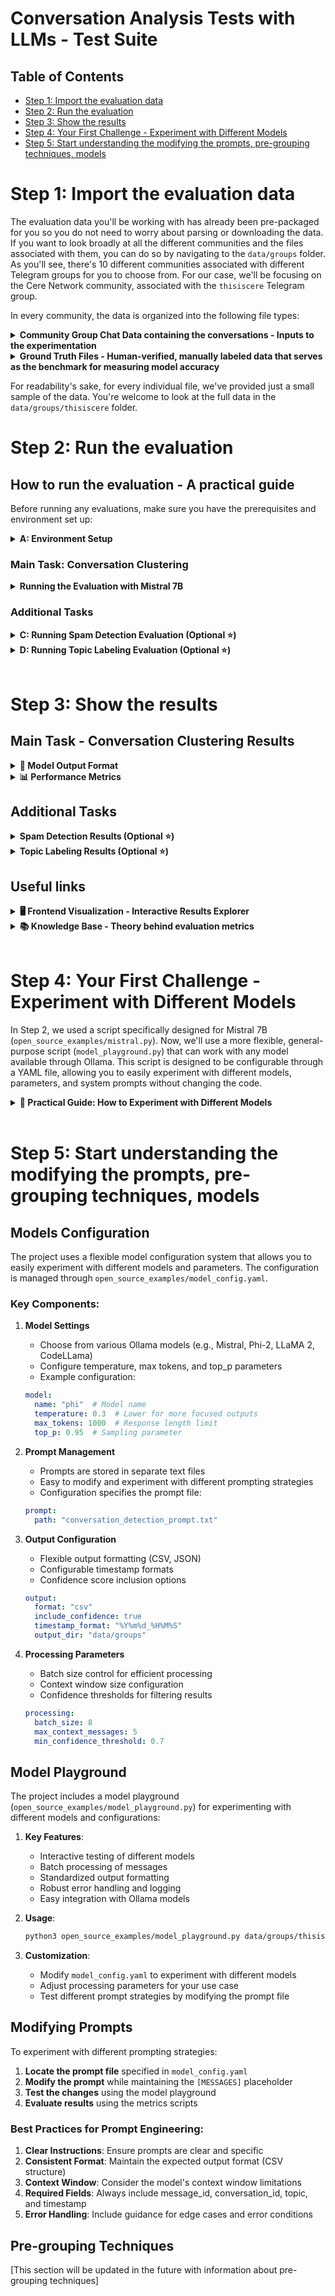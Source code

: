 # Conversation Analysis Tests with LLMs - Test Suite

## Table of Contents
- [Step 1: Import the evaluation data](#step-1-import-the-evaluation-data)
- [Step 2: Run the evaluation](#step-2-run-the-evaluation)
- [Step 3: Show the results](#step-3-show-the-results)
- [Step 4: Your First Challenge - Experiment with Different Models](#step-4-your-first-challenge-experiment-with-different-models)
- [Step 5: Start understanding the modifying the prompts, pre-grouping techniques, models](#step-5-start-understanding-the-modifying-the-prompts-pre-grouping-techniques-models)

# Step 1: Import the evaluation data

The evaluation data you'll be working with has already been pre-packaged for you so you do not need to worry about parsing or downloading the data.
If you want to look broadly at all the different communities and the files associated with them, you can do so by navigating to the `data/groups` folder. As you'll see, there's 10 different communities associated with different Telegram groups for you to choose from. For our case, we'll be focusing on the Cere Network community, associated with the `thisiscere` Telegram group.

In every community, the data is organized into the following file types:

<details>
<summary><strong>Community Group Chat Data containing the conversations - Inputs to the experimentation</strong></summary>

The input data contains complete conversation histories from each Telegram community group chat, including message content, timestamps, and user information. This serves as the primary source for all our analysis tasks.

  * File path: `data/groups/thisiscere/messages_thisiscere.csv`
  * Contains original conversation content, timestamps, and user information
  * Primary input for all evaluations

    | ID | Text | Timestamp | Username | First Name | Last Name |
    |----|------|-----------|----------|------------|-----------|
    | 36569 | "You create your own attack and burn yourself…it makes no sense when the supply is still 10% and there is no real use case for the $cere token." | 2025-01-14T01:22:56Z | goldgold888 | TT | |
    | 36570 | "That will be improved in the future. I think Burning the supply using tokens from the Treasury is a positive thing. The aim is to reduce inflation." | 2025-01-14T01:25:40Z | Richnd | Richnd | \| I will never DM you first |
    | 36587 | "there was an actual announcement scheduled for today right?" | 2025-01-14T09:40:36Z | jjpdijkstra | Hans | Dijkstra |
    | 36588 | "I for one dont want CERE to miss out on face melting alt season that is not a day longer than q1 of this year." | 2025-01-14T09:42:06Z | jjpdijkstra | Hans | Dijkstra |
    | 36582 | "Confirm Bull run 🎉" | 2025-01-14T09:21:02Z | karwanxoshnaw_marshall | KARWAN | 馬修 克斯 |
</details>

<details>
<summary><strong>Ground Truth Files - Human-verified, manually labeled data that serves as the benchmark for measuring model accuracy</strong></summary>

These files contain human-annotated labels for conversations and spam messages, serving as the gold standard against which we evaluate model performance. Each file represents a different aspect of the ground truth: conversation groupings and spam identification.

  * `data/groups/thisiscere/GT_conversations_thisiscere.csv`: Manual conversation grouping labels

    | Message ID | Conversation ID |
    |------------|----------------|
    | 36569 | 1 |
    | 36570 | 1 |
    | 36587 | 3 |
    | 36588 | 3 |
    | 36582 | 2 |

  * `data/groups/thisiscere/GT_spam_thisiscere.csv`: Manual spam classification labels

    | Message ID | Is Spam |
    |------------|---------|
    | 36569 | 0 |
    | 36570 | 0 |
    | 36587 | 0 |
    | 36588 | 0 |
    | 36582 | 0 |
</details>

For readability's sake, for every individual file, we've provided just a small sample of the data. You're welcome to look at the full data in the `data/groups/thisiscere` folder.

# Step 2: Run the evaluation

## How to run the evaluation - A practical guide

Before running any evaluations, make sure you have the prerequisites and environment set up:

<details>
<summary><strong>A: Environment Setup</strong></summary>

### Prerequisites
- Python 3.8+
- Ollama installed (for running Mistral 7B locally)

### Setup Instructions
```bash
# Create and activate virtual environment
python3 -m venv venv
source venv/bin/activate

# Install dependencies
pip install -r requirements.txt

# Install Ollama
# macOS or Windows - Download from https://ollama.ai/download

# Linux
curl https://ollama.ai/install.sh | sh

# Pull the Mistral 7B model
ollama pull mistral
```
</details>

### Main Task: Conversation Clustering

<details>
<summary><strong>Running the Evaluation with Mistral 7B</strong></summary>

We'll use Mistral 7B, a powerful open-source model, to perform conversation clustering. This model provides a good balance between performance and resource requirements.

### Required Files
- Input data: `data/groups/thisiscere/messages_thisiscere.csv`
- Ground truth file: `data/groups/thisiscere/GT_conversations_thisiscere.csv`

### Running the Model
```bash
# Start Ollama server (if not already running)
ollama serve

# Pull the Mistral 7B model (if you haven't already)
ollama pull mistral

# Run the conversation detection
python open_source_examples/mistral.py data/groups/thisiscere/messages_thisiscere.csv
```
</details>

### Additional Tasks

<details>
<summary><strong>C: Running Spam Detection Evaluation (Optional ⭐)</strong></summary>

The spam detection evaluation compares how well different models identify spam messages in a community.

### Required Files
- Ground truth file: `data/groups/thisiscere/GT_spam_thisiscere.csv`
- Model prediction files:
  * GPT-4: `data/groups/thisiscere/labels_20250131_143535_gpt4o_thisiscere.csv`
  * Claude 3.5: `data/groups/thisiscere/labels_20250131_171944_claude35s_thisiscere.csv`
  * DeepSeek V3: `data/groups/thisiscere/labels_20250131_185300_deepseekv3_thisiscere.csv`

### Running the Evaluation
```bash
python spam_metrics.py data/groups/thisiscere
```

### Output
The script will generate:
- Accuracy, precision, recall, and F1 scores for each model
- Results saved as `data/groups/thisiscere/metrics_spam_detection_thisiscere.csv`

Example output:
```csv
model,label_file,accuracy,precision,recall,f1
143535,labels_20250131_143535_gpt4o_thisiscere.csv,1.0,1.0,1.0,1.0      # Perfect spam detection
185300,labels_20250131_185300_deepseekv3_thisiscere.csv,0.955,0.842,1.0,0.914  # High recall but some false positives
171944,labels_20250131_171944_claude35s_thisiscere.csv,0.939,0.800,1.0,0.889    # Good overall but more false positives
```

Example interpretation from Cere Network results:
```csv
model,label_file,accuracy,precision,recall,f1
143535,labels_20250131_143535_gpt4o_thisiscere.csv,1.0,1.0,1.0,1.0      # Perfect spam detection
185300,labels_20250131_185300_deepseekv3_thisiscere.csv,0.955,0.842,1.0,0.914  # High recall but some false positives
171944,labels_20250131_171944_claude35s_thisiscere.csv,0.939,0.800,1.0,0.889    # Good overall but more false positives
```

Which translates to this more readable table:

| Model | Accuracy | Precision | Recall | F1 Score | Notes |
|-------|----------|-----------|---------|-----------|-------|
| GPT-4 | 1.000 | 1.000 | 1.000 | 1.000 | Perfect spam detection |
| DeepSeek V3 | 0.955 | 0.842 | 1.000 | 0.914 | High recall but some false positives |
| Claude 3.5 | 0.939 | 0.800 | 1.000 | 0.889 | Good overall but more false positives |

This table shows that while all models achieve perfect recall (catching all spam), GPT-4 stands out with perfect precision, while DeepSeek V3 and Claude 3.5 occasionally flag legitimate messages as spam.
</details>

<details>
<summary><strong>D: Running Topic Labeling Evaluation (Optional ⭐)</strong></summary>

The topic labeling evaluation assesses the quality and informativeness of conversation topic labels assigned by each model.

### Required Files
- Model prediction files:
  * GPT-4: `data/groups/thisiscere/labels_20250131_143535_gpt4o_thisiscere.csv`
  * Claude 3.5: `data/groups/thisiscere/labels_20250131_171944_claude35s_thisiscere.csv`
  * DeepSeek V3: `data/groups/thisiscere/labels_20250131_185300_deepseekv3_thisiscere.csv`
- Original message content: `data/groups/thisiscere/messages_thisiscere.csv`

### Running the Evaluation
```bash
python evaluate_topics.py data/groups/thisiscere
```

### Output
The script will generate:
- Information density scores
- Redundancy metrics
- Contextual relevance scores
- Label efficiency ratings
- Results saved as `data/groups/thisiscere/metrics_topics_thisiscere.csv`

Example output:
```csv
model,label_file,info_density,redundancy,relevance,efficiency,overall_score
143535,labels_20250131_143535_gpt4o_thisiscere.csv,8.5,0.95,0.92,0.88,0.91      # Excellent topic labeling
185300,labels_20250131_185300_deepseekv3_thisiscere.csv,7.8,0.88,0.85,0.82,0.84  # Good topic labeling
171944,labels_20250131_171944_claude35s_thisiscere.csv,8.2,0.90,0.88,0.85,0.88    # Very good topic labeling
```

Example interpretation from Cere Network results:
```csv
model,label_file,info_density,redundancy,relevance,efficiency,overall_score
143535,labels_20250131_143535_gpt4o_thisiscere.csv,8.5,0.95,0.92,0.88,0.91      # Excellent topic labeling
185300,labels_20250131_185300_deepseekv3_thisiscere.csv,7.8,0.88,0.85,0.82,0.84  # Good topic labeling
171944,labels_20250131_171944_claude35s_thisiscere.csv,8.2,0.90,0.88,0.85,0.88    # Very good topic labeling
```

Which translates to this more readable table:

| Model | Info Density (1-10) | Redundancy (0-1) | Relevance (0-1) | Efficiency (0-1) | Overall Score | Notes |
|-------|-------------------|-----------------|----------------|-----------------|---------------|-------|
| GPT-4 | 8.5 | 0.95 | 0.92 | 0.88 | 0.91 | Excellent topic labeling |
| DeepSeek V3 | 7.8 | 0.88 | 0.85 | 0.82 | 0.84 | Good topic labeling |
| Claude 3.5 | 8.2 | 0.90 | 0.88 | 0.85 | 0.88 | Very good topic labeling |

This table shows that all models perform well at topic labeling, with GPT-4 achieving the highest scores across all metrics. GPT-4 particularly excels in information density and redundancy reduction, while Claude 3.5 maintains strong performance across all categories. DeepSeek V3 shows good results but has slightly lower scores in information density and efficiency.
</details>

<br/>

# Step 3: Show the results

## Main Task - Conversation Clustering Results

<details>
<summary><strong>📄 Model Output Format</strong></summary>

  <br/>

  Results will be stored as `metrics_conversations_[community_name].csv` in your community's folder.

  For example, for the Cere Network community: `data/groups/thisiscere/metrics_conversations_thisiscere.csv`

  The model generates a CSV file following the naming convention:
  `data/groups/<community_name>/labels_<YYYYMMDD>_<HHMMSS>_mistral7b_<community_name>.csv`

  For example, if you're evaluating the Cere Network community (thisiscere) and run the script on February 25, 2025 at 20:22:30, the output file will be:
  `data/groups/thisiscere/labels_20250225_202230_mistral7b_thisiscere.csv`

  The file will have the following format (and for readability, we've only included a sample of the data):
  ```csv
  message_id,conversation_id,topic,timestamp,labeler_id,confidence
  36598,1,Token Discussion,2021-07-14T14:26:50Z,mistral7b,0.85
  36635,2,Project Updates,2025-01-15T02:52:44Z,mistral7b,0.82
  36638,0,Spam Message,2025-01-15T04:31:48Z,mistral7b,0.95
  ```

  Which translates to this more readable table:

  | Message ID | Conversation ID | Topic | Timestamp | Labeler ID | Confidence |
  |------------|----------------|--------|-----------|------------|------------|
  | 36598 | 1 | Token Discussion | 2021-07-14T14:26:50Z | mistral7b | 0.85 |
  | 36635 | 2 | Project Updates | 2025-01-15T02:52:44Z | mistral7b | 0.82 |
  | 36638 | 0 | Spam Message | 2025-01-15T04:31:48Z | mistral7b | 0.95 |

  You might be wondering - how well did the model perform? Is it good? Is it bad? To answer this question, we need to look at the performance metrics.

</details>

<details>
<summary><strong>📊 Performance Metrics</strong></summary>

  <br/>

  If you want to see what the performance metrics are for the model predictions you've just generated, you can run the following command:

  ```bash
  python conversation_metrics.py data/groups/thisiscere
  ```

  This will generate a CSV file with the performance metrics for the model predictions. It will take into account several reference models that have been already evaluated on the same data (GPT-4o, Claude 3.5, DeepSeek V3), as well as the model you've just run (Mistral 7B). 
  
  To calculate the metrics, the script "looks at":
  * what labels all the models generated (in the directory associated with the community), for example:
    - `data/groups/thisiscere/labels_20250131_143535_gpt4o_thisiscere.csv`
    - `data/groups/thisiscere/labels_20250131_171944_claude35s_thisiscere.csv`
    - `data/groups/thisiscere/labels_20250131_185300_deepseekv3_thisiscere.csv`
    - `data/groups/thisiscere/labels_20250225_202230_mistral7b_thisiscere.csv`
  * what the labels are for the ground truth (manually labelled by a human):
    - `data/groups/thisiscere/GT_conversations_thisiscere.csv`
  
  and then calculates the metrics based on that.
  
  The big picture understanding you need to have is, the closer the model labels are to the ground truth, the better the model is. The perfect score is 1, and the worst score is -1.
  
  If you want to understand this evaluation on a deeper level, you can read more about the metrics in the [Knowledge Base](#useful-links).

  | Model | ARI Score (-1 to 1) | Messages Processed | Notes |
  |-------|-------------------|-------------------|-------|
  | GPT-4 | 0.583 | 49 | Moderate conversation grouping accuracy |
  | DeepSeek V3 | 0.865 | 67 | Best performance, processed most messages |
  | Claude 3.5 | 0.568 | 49 | Moderate conversation grouping accuracy |
  | Mistral 7B | 0.219 | 27 | Lower accuracy, processed fewer messages |


  **Now you can see how the open source, locally deployed model performs against the big players 🏆 (GPT-4o, Claude 3.5, DeepSeek V3). As you can see, there's quite a performance gap - the ARI score for the smaller model is 0.219, while the big players are around 0.865 (with 1 being the perfect score).**

  **Your focus and core task is to try to close this gap 🎯 by experimenting with different models, different parameters, different system prompts, etc.**
  
  **Now that you understand this context, you can start experimenting! Feel free to jump straight into step number 4, referenced here: [Step 4: Experiment with different models](#step-4-experiment-with-different-models)**

</details>

## Additional Tasks

<details>
<summary><strong>Spam Detection Results (Optional ⭐)</strong></summary>


Results will be stored as `metrics_spam_detection_[community_name].csv` in your community's folder.

For example, for the Cere Network community: `data/groups/thisiscere/metrics_spam_detection_thisiscere.csv`

This file contains:
- Accuracy: Overall correctness of spam classification
- Precision: Proportion of true spam among messages flagged as spam
- Recall: Proportion of actual spam messages that were caught
- F1 Score: Balanced measure between precision and recall

Example interpretation from Cere Network results:
```csv
model,label_file,accuracy,precision,recall,f1
143535,labels_20250131_143535_gpt4o_thisiscere.csv,1.0,1.0,1.0,1.0      # Perfect spam detection
185300,labels_20250131_185300_deepseekv3_thisiscere.csv,0.955,0.842,1.0,0.914  # High recall but some false positives
171944,labels_20250131_171944_claude35s_thisiscere.csv,0.939,0.800,1.0,0.889    # Good overall but more false positives
```

Which translates to this more readable table:

| Model | Accuracy | Precision | Recall | F1 Score | Notes |
|-------|----------|-----------|---------|-----------|-------|
| GPT-4 | 1.000 | 1.000 | 1.000 | 1.000 | Perfect spam detection |
| DeepSeek V3 | 0.955 | 0.842 | 1.000 | 0.914 | High recall but some false positives |
| Claude 3.5 | 0.939 | 0.800 | 1.000 | 0.889 | Good overall but more false positives |

This table shows that while all models achieve perfect recall (catching all spam), GPT-4 stands out with perfect precision, while DeepSeek V3 and Claude 3.5 occasionally flag legitimate messages as spam.
</details>

<details>
<summary><strong>Topic Labeling Results (Optional ⭐)</strong></summary>

Results will be stored as `metrics_topics_[community_name].csv` in your community's folder.

For example, for the Cere Network community: `data/groups/thisiscere/metrics_topics_thisiscere.csv`

This file contains:
- Information Density: How well topics capture essential information (1-10)
- Redundancy: Measure of information efficiency (0-1)
- Relevance: How well topics match conversation content (0-1)
- Efficiency: Optimal use of words in labels (0-1)
- Overall Score: Combined performance metric (0-1)

Example interpretation from Cere Network results:
```csv
model,label_file,info_density,redundancy,relevance,efficiency,overall_score
143535,labels_20250131_143535_gpt4o_thisiscere.csv,8.5,0.95,0.92,0.88,0.91      # Excellent topic labeling
185300,labels_20250131_185300_deepseekv3_thisiscere.csv,7.8,0.88,0.85,0.82,0.84  # Good topic labeling
171944,labels_20250131_171944_claude35s_thisiscere.csv,8.2,0.90,0.88,0.85,0.88    # Very good topic labeling
```

Which translates to this more readable table:

| Model | Info Density (1-10) | Redundancy (0-1) | Relevance (0-1) | Efficiency (0-1) | Overall Score | Notes |
|-------|-------------------|-----------------|----------------|-----------------|---------------|-------|
| GPT-4 | 8.5 | 0.95 | 0.92 | 0.88 | 0.91 | Excellent topic labeling |
| DeepSeek V3 | 7.8 | 0.88 | 0.85 | 0.82 | 0.84 | Good topic labeling |
| Claude 3.5 | 8.2 | 0.90 | 0.88 | 0.85 | 0.88 | Very good topic labeling |

This table shows that all models perform well at topic labeling, with GPT-4 achieving the highest scores across all metrics. GPT-4 particularly excels in information density and redundancy reduction, while Claude 3.5 maintains strong performance across all categories. DeepSeek V3 shows good results but has slightly lower scores in information density and efficiency.
</details>

## Useful links

<details>
<summary><strong>🖥️ Frontend Visualization - Interactive Results Explorer</strong></summary>
<br/>
For a more interactive experience with a graphical user interface, you can access the results through our web application:
- Frontend Application URL: https://conversation-detection.stage.cere.io/
</details>

<details>
<summary><strong>📚 Knowledge Base - Theory behind evaluation metrics</strong></summary>

### Main Task: Conversation Clustering
The primary focus of our evaluation framework is the accurate clustering of messages into coherent conversations. This is the core challenge that directly impacts the quality of community analytics.

<details>
<summary><strong>Conversation Clustering</strong></summary>

The quality of conversation clustering is evaluated using the Adjusted Rand Index (ARI), a standard metric for comparing clustering results:

### Adjusted Rand Index (ARI)
  * Measures the similarity between two clusterings by considering all pairs of messages and checking whether they are grouped together or separately in both clusterings
  * Ranges from -1 to 1, where:
    - 1 indicates perfect agreement with ground truth
    - 0 indicates random labeling
    - Negative values indicate less agreement than expected by chance
  * Advantages:
    - Accounts for chance groupings
    - Handles different numbers of conversations
    - Independent of conversation labels/IDs

### ARI Calculation Process
   * First, convert to pair-wise relationships:
     - Ground Truth pairs in same conversation:
       * (msg1,msg2), (msg1,msg4), (msg2,msg4)  # Group 1
       * (msg3,msg5)                            # Group 2
     
     - Model Output pairs in same conversation:
       * (msg1,msg2)                           # Group 100
       * (msg3,msg5)                           # Group 101
       * msg4 alone in Group 102

   * ARI Score = 0.4 (moderate agreement) because:
     - Correctly grouped: (msg1,msg2), (msg3,msg5)
     - Incorrectly separated: msg4 from (msg1,msg2)

This example demonstrates how even with different conversation IDs (1,2 vs 100,101,102), ARI effectively measures clustering agreement by comparing pair-wise relationships between messages.
</details>

### Additional Tasks
The following tasks complement the main conversation clustering evaluation, providing additional insights into model capabilities:

<details>
<summary><strong>Topic Labeling (Optional ⭐)</strong></summary>

The evaluation of topic labels focuses on how well they capture and convey the essential information from conversations. Using principles from information theory, each topic label is evaluated against the actual conversation content it represents.

### Evaluation Framework
Topic labels are assessed by an expert system using the following information-theoretic criteria:

1. **Information Density** (1-10 scale):
   * Balance between brevity and informativeness
   * Optimal compression of conversation meaning
   * Example: "BTC Price Analysis Q4 2023" (9/10) vs "Crypto Discussion" (3/10)

2. **Redundancy Elimination**:
   * Penalizes repetitive or unnecessary information
   * Measures information efficiency
   * Example: "Bitcoin BTC Crypto Price" (low score due to redundancy) vs "Bitcoin Price Trends" (high score)

3. **Contextual Relevance**:
   * How well the label captures key conversation elements
   * Alignment with actual message content
   * Example: For a technical discussion about blockchain architecture, "Ethereum Gas Optimization" (high relevance) vs "ETH Discussion" (low relevance)

4. **Label Efficiency**:
   * Ratio of useful information to label length
   * Optimal use of each word/term
   * Example: "DeFi Liquidity Pool Returns" (efficient) vs "Discussion About Various Aspects of Decentralized Finance Liquidity Pools" (inefficient)

### Scoring System
Labels are scored on a 1-10 scale where:
- **1-2**: Severely problematic
  * Too vague or incomprehensible
  * Example: "Crypto stuff"
- **3-4**: Poor information value
  * Too generic or extremely redundant
  * Example: "Bitcoin cryptocurrency digital currency discussion"
- **5-6**: Acceptable but suboptimal
  * Conveys basic meaning but lacks precision
  * Example: "Cryptocurrency trading"
- **7-8**: Good balance
  * Clear, informative, efficient
  * Example: "BTC-ETH Price Correlation Analysis"
- **9-10**: Excellent
  * Optimal information density
  * Highly descriptive yet concise
  * Example: "L2 Rollup Performance Benchmarks Q1 2024"

### Example Evaluation

1. **Sample Conversation**:
   ```   User1: "How's Arbitrum's TPS compared to other L2s?"
   User2: "Currently around 40-50k TPS"
   User3: "Optimism is showing similar numbers"
   User1: "What about transaction costs?"
   User2: "Arb slightly cheaper, around $0.1-0.3 per tx"
   ```

2. **Topic Label Evaluation**:
   ```
   Label: "L2 Scaling: Arbitrum vs Optimism Performance"
   Score: 9/10
   Reasoning:
   - Specifies the exact L2 solutions being compared
   - Indicates the comparison is about performance
   - Captures both TPS and cost aspects
   - Concise yet comprehensive
   ```

3. **Alternative Label Analysis**:
   ```
   "L2 Discussion" - Score: 3/10
   - Too vague, loses critical information
   - Fails to capture comparative aspect
   - Missing specific solutions discussed

   "Detailed Technical Analysis of Layer 2 Blockchain Solutions Including Arbitrum and Optimism Transaction Speed Comparisons" - Score: 4/10
   - Unnecessarily verbose
   - High redundancy
   - Poor information-to-length ratio
   ```
</details>

<details>
<summary><strong>Spam Detection (Optional ⭐)</strong></summary>

Spam classification is evaluated using standard binary classification metrics. In our framework, spam messages are identified by `conversation_id = 0` in model outputs.

### Evaluation Metrics
- **Precision**: Accuracy of spam identification (minimize false positives)
  * Formula: `true_positives / (true_positives + false_positives)`
  * Critical for avoiding misclassification of legitimate messages
  * Example: Precision of 0.95 means 95% of messages labeled as spam are actually spam

- **Recall**: Completeness of spam detection (minimize false negatives)
  * Formula: `true_positives / (true_positives + false_negatives)`
  * Important for catching all spam messages
  * Example: Recall of 0.90 means 90% of all actual spam messages were caught

- **F1 Score**: Balanced measure of precision and recall
  * Formula: `2 * (precision * recall) / (precision + recall)`
  * Single metric for overall spam detection performance
  * Helps balance the trade-off between precision and recall

### Example Evaluation

1. **Sample Messages and Ground Truth**:
   ```csv
   message_id,text,is_spam
   msg1,"Check out crypto profits now!",1
   msg2,"What's the BTC price?",0
   msg3,"FREE BITCOIN click here!!!",1
   msg4,"Around $48k right now",0
   msg5,"Make 1000% gains guaranteed!!",1
   ```

2. **Model Output**:
   ```csv
   message_id,conversation_id,confidence
   msg1,0,0.95        # Correctly identified spam
   msg2,1,0.88        # Correctly identified non-spam
   msg3,0,0.92        # Correctly identified spam
   msg4,1,0.85        # Correctly identified non-spam
   msg5,2,0.70        # Missed spam (false negative)
   ```

3. **Metric Calculation**:
   ```
   True Positives (TP) = 2  (msg1, msg3)
   False Positives (FP) = 0
   True Negatives (TN) = 2  (msg2, msg4)
   False Negatives (FN) = 1  (msg5)

   Precision = TP/(TP+FP) = 2/(2+0) = 1.00
   Recall = TP/(TP+FN) = 2/(2+1) = 0.67
   F1 Score = 2 * (1.00 * 0.67)/(1.00 + 0.67) = 0.80
   ```

4. **Confidence Analysis**:
   * High confidence (>0.90) for clear spam patterns
   * Lower confidence (0.70-0.85) for ambiguous cases
   * Threshold of 0.80 used for spam classification

#### Common Spam Patterns
Models are evaluated on their ability to detect:
- Promotional language and excessive punctuation
- Unrealistic promises and urgency
- Suspicious links and contact information
- Repetitive message patterns
- Cross-posting across conversations

The evaluation emphasizes high precision to avoid disrupting legitimate conversations while maintaining acceptable recall for effective spam control.
</details>
</details>

<br/>

# Step 4: Your First Challenge - Experiment with Different Models

In Step 2, we used a script specifically designed for Mistral 7B (`open_source_examples/mistral.py`). Now, we'll use a more flexible, general-purpose script (`model_playground.py`) that can work with any model available through Ollama. This script is designed to be configurable through a YAML file, allowing you to easily experiment with different models, parameters, and system prompts without changing the code.

<details>
<summary><strong>🔧 Practical Guide: How to Experiment with Different Models</strong></summary>

<br/>

1. First, check if Ollama is running and start it if needed:
```bash
# Check if Ollama is running
ollama serve

# If you see "address already in use", Ollama is already running
# If not running, the command above will start the server
```

2. Pull the model you want to experiment with:
```bash
# Try different models available in Ollama
ollama pull llama2
ollama pull codellama
ollama pull phi
```

3. Configure your experiment in `open_source_examples/model_config.yaml`:
```yaml
# Update the model configuration
model:
  name: "phi"  # Model name
  temperature: 0.3  # Lower for more focused outputs
  max_tokens: 1000  # Response length limit
  top_p: 0.95  # Sampling parameter
```

4. Run your experiment:
```bash
# Use the general-purpose script with your config
python model_playground.py data/groups/thisiscere/messages_thisiscere.csv
```

5. Compare results:
```bash
# Generate metrics for your experiment
python conversation_metrics.py data/groups/thisiscere
```

### Key Areas for Experimentation

1. **Model Selection**
   - Try different model sizes and architectures
   - Compare specialized models (e.g., CodeLlama) with general models
   - Test latest models from the [Ollama model library](https://ollama.ai/library)

2. **Parameter Tuning**
   - Adjust temperature for creativity vs. precision
   - Modify max_tokens for different output lengths
   - Fine-tune top_p for different sampling strategies

3. **Processing Configuration**
   - Experiment with batch_size for different processing speeds
   - Adjust max_context_messages for different context windows
   - Try different confidence thresholds

### Tips for Systematic Experimentation

- Keep a log of your experiments and their results
- Change one parameter at a time to understand its impact
- Monitor both performance metrics and resource usage
- Consider trade-offs between accuracy and processing speed
- Document any interesting findings or patterns you discover

Remember: The goal is to improve upon the baseline Mistral 7B performance (ARI score of 0.219) by finding the right combination of model and parameters for optimal conversation clustering.
</details>

<br/>

# Step 5: Start understanding the modifying the prompts, pre-grouping techniques, models

## Models Configuration

The project uses a flexible model configuration system that allows you to easily experiment with different models and parameters. The configuration is managed through `open_source_examples/model_config.yaml`.

### Key Components:

1. **Model Settings**
   - Choose from various Ollama models (e.g., Mistral, Phi-2, LLaMA 2, CodeLLama)
   - Configure temperature, max tokens, and top_p parameters
   - Example configuration:
   ```yaml
   model:
     name: "phi"  # Model name
     temperature: 0.3  # Lower for more focused outputs
     max_tokens: 1000  # Response length limit
     top_p: 0.95  # Sampling parameter
   ```

2. **Prompt Management**
   - Prompts are stored in separate text files
   - Easy to modify and experiment with different prompting strategies
   - Configuration specifies the prompt file:
   ```yaml
   prompt:
     path: "conversation_detection_prompt.txt"
   ```

3. **Output Configuration**
   - Flexible output formatting (CSV, JSON)
   - Configurable timestamp formats
   - Confidence score inclusion options
   ```yaml
   output:
     format: "csv"
     include_confidence: true
     timestamp_format: "%Y%m%d_%H%M%S"
     output_dir: "data/groups"
   ```

4. **Processing Parameters**
   - Batch size control for efficient processing
   - Context window size configuration
   - Confidence thresholds for filtering results
   ```yaml
   processing:
     batch_size: 8
     max_context_messages: 5
     min_confidence_threshold: 0.7
   ```

## Model Playground

The project includes a model playground (`open_source_examples/model_playground.py`) for experimenting with different models and configurations:

1. **Key Features**:
   - Interactive testing of different models
   - Batch processing of messages
   - Standardized output formatting
   - Robust error handling and logging
   - Easy integration with Ollama models

2. **Usage**:
   ```bash
   python3 open_source_examples/model_playground.py data/groups/thisiscere/messages_thisiscere.csv --config model_config.yaml
   ```

3. **Customization**:
   - Modify `model_config.yaml` to experiment with different models
   - Adjust processing parameters for your use case
   - Test different prompt strategies by modifying the prompt file

## Modifying Prompts

To experiment with different prompting strategies:

1. **Locate the prompt file** specified in `model_config.yaml`
2. **Modify the prompt** while maintaining the `[MESSAGES]` placeholder
3. **Test the changes** using the model playground
4. **Evaluate results** using the metrics scripts

### Best Practices for Prompt Engineering:

1. **Clear Instructions**: Ensure prompts are clear and specific
2. **Consistent Format**: Maintain the expected output format (CSV structure)
3. **Context Window**: Consider the model's context window limitations
4. **Required Fields**: Always include message_id, conversation_id, topic, and timestamp
5. **Error Handling**: Include guidance for edge cases and error conditions

## Pre-grouping Techniques

[This section will be updated in the future with information about pre-grouping techniques]
